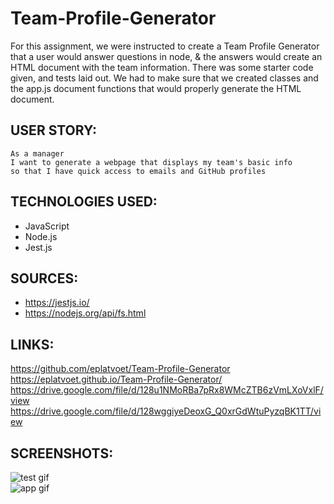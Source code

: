 # Team-Profile-Generator

For this assignment, we were instructed to create a Team Profile Generator that a user would answer questions in node, & the answers would create an HTML document with the team information. There was some starter code given, and tests laid out. We had to make sure that we created classes and the app.js document functions that would properly generate the HTML document.

## USER STORY:

```
As a manager
I want to generate a webpage that displays my team's basic info
so that I have quick access to emails and GitHub profiles
```

## TECHNOLOGIES USED:
- JavaScript  
- Node.js  
- Jest.js  

## SOURCES:
- https://jestjs.io/  
- https://nodejs.org/api/fs.html  

## LINKS:
https://github.com/eplatvoet/Team-Profile-Generator  
https://eplatvoet.github.io/Team-Profile-Generator/  
https://drive.google.com/file/d/128u1NMoRBa7pRx8WMcZTB6zVmLXoVxlF/view  
https://drive.google.com/file/d/128wggiyeDeoxG_Q0xrGdWtuPyzqBK1TT/view  

## SCREENSHOTS:
![test gif](assets/TeamGeneratorTest.gif)  
![app gif](assets/TeamGeneratorApp.gif)
